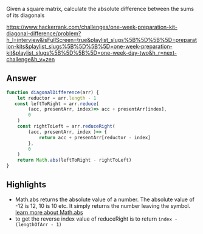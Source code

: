 Given a square matrix, calculate the absolute difference between the sums of its diagonals

https://www.hackerrank.com/challenges/one-week-preparation-kit-diagonal-difference/problem?h_l=interview&isFullScreen=true&playlist_slugs%5B%5D%5B%5D=preparation-kits&playlist_slugs%5B%5D%5B%5D=one-week-preparation-kit&playlist_slugs%5B%5D%5B%5D=one-week-day-two&h_r=next-challenge&h_v=zen

## Answer
```js
function diagonalDifference(arr) {
    let reductor = arr.length - 1
   const leftToRight = arr.reduce(
        (acc, presentArr, index)=> acc + presentArr[index],
        0
    )
    const rightToLeft = arr.reduceRight(
        (acc, presentArr, index )=> {
            return acc + presentArr[reductor - index]
        },
        0
    )
    return Math.abs(leftToRight - rightToLeft)
}
```

## Highlights
- Math.abs returns the absolute value of a number. The absolute value of -12 is 12, 10 is 10 etc. It simply returns the number leaving the symbol.
[learn more about Math.abs](https://developer.mozilla.org/en-US/docs/Web/JavaScript/Reference/Global_Objects/Math/abs)
- to get the reverse index value of reduceRight is to return `index - (lengthOfArr - 1)`
